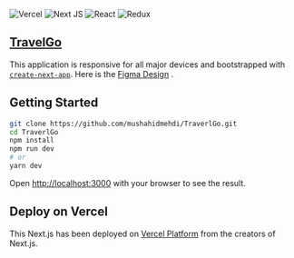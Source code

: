 
![Vercel](https://img.shields.io/badge/vercel-%23000000.svg?style=for-the-badge&logo=vercel&logoColor=white) ![Next JS](https://img.shields.io/badge/Next-black?style=for-the-badge&logo=next.js&logoColor=white) ![React](https://img.shields.io/badge/react-%2320232a.svg?style=for-the-badge&logo=react&logoColor=%2361DAFB) ![Redux](https://img.shields.io/badge/redux-%23593d88.svg?style=for-the-badge&logo=redux&logoColor=white) 
## [TravelGo](https://traverl-7097rjtr4-mushahidmehdi.vercel.app/)  


This application is responsive for all major devices and bootstrapped with [`create-next-app`](https://github.com/vercel/next.js/tree/canary/packages/create-next-app).
Here is the [Figma Design](https://www.figma.com/file/N9VJqY82AOldYoyioyVcZe/Mushahid-Hussain?node-id=1%3A6105) .
## Getting Started

```bash
git clone https://github.com/mushahidmehdi/TraverlGo.git
cd TraverlGo
npm install
npm run dev
# or
yarn dev
```
Open [http://localhost:3000](http://localhost:3000) with your browser to see the result.


## Deploy on Vercel

This Next.js has been deployed on [Vercel Platform](https://vercel.com/new?utm_medium=default-template&filter=next.js&utm_source=create-next-app&utm_campaign=create-next-app-readme) from the creators of Next.js.

